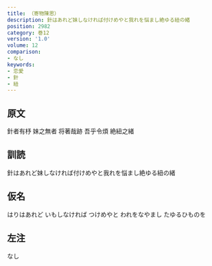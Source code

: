 ```yaml
---
title: （寄物陳思）
description: 針はあれど妹しなければ付けめやと我れを悩まし絶ゆる紐の緒
position: 2982
category: 巻12
version: '1.0'
volume: 12
comparison:
- なし
keywords:
- 恋愛
- 針
- 紐
---
```


## 原文

針者有杼 妹之無者 将著哉跡 吾乎令煩 絶紐之緒

## 訓読

針はあれど妹しなければ付けめやと我れを悩まし絶ゆる紐の緒

## 仮名

はりはあれど いもしなければ つけめやと われをなやまし たゆるひものを

## 左注

なし

